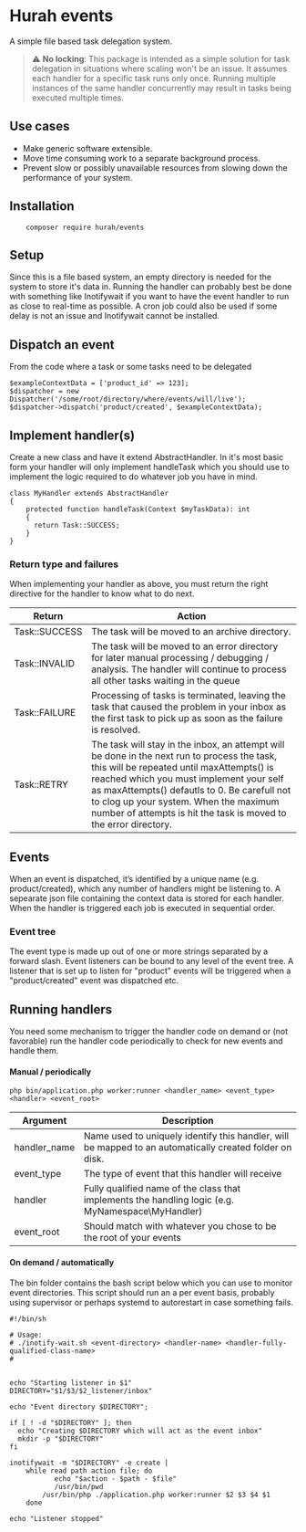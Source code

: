 # Hurah events
A simple file based task delegation system.

> :warning: **No locking**: This package is intended as a simple
solution for task delegation in situations where scaling won't be an issue. It
assumes each handler for a specific task runs only once. Running multiple
instances of the same handler concurrently may result in tasks being executed
multiple times.


## Use cases
- Make generic software extensible.
- Move time consuming work to a separate background process.
- Prevent slow or possibly unavailable resources from slowing down the performance
of your system.

## Installation
```
    composer require hurah/events
```

## Setup
Since this is a file based system, an empty directory is needed for the system
to store it's data in. Running the handler can probably best be done with
something like Inotifywait if you want to have the event handler to run as
close to real-time as possible. A cron job could also be used if some delay is
not an issue and Inotifywait cannot be installed.

## Dispatch an event
From the code where a task or some tasks need to be delegated
```
$exampleContextData = ['product_id' => 123];
$dispatcher = new Dispatcher('/some/root/directory/where/events/will/live');
$dispatcher->dispatch('product/created', $exampleContextData);
```

## Implement handler(s)
Create a new class and have it extend AbstractHandler. In it's most basic form
your handler will only implement handleTask which you should use to implement
the logic required to do whatever job you have in mind.

```
class MyHandler extends AbstractHandler
{
    protected function handleTask(Context $myTaskData): int
    {
      return Task::SUCCESS;
    }
}
```
### Return type and failures
When implementing your handler as above, you must return the right directive
for the handler to know what to do next.


|  Return | Action  |
|---|---|
|Task::SUCCESS   | The task will be moved to an archive directory.   |
|Task::INVALID   | The task will be moved to an error directory for later manual processing / debugging / analysis. The handler will continue to process all other tasks waiting in the queue
|Task::FAILURE   | Processing of tasks is terminated, leaving the task that caused the problem in your inbox as the first task to pick up as soon as the failure is resolved.     |
|Task::RETRY   | The task will stay in the inbox, an attempt will be done in the next run to process the task, this will be repeated until maxAttempts() is reached which you must implement your self as maxAttempts() defautls to 0. Be carefull not to clog up your system. When the maximum number of attempts is hit the task is moved to the error directory.   |


## Events
When an event is dispatched, it’s identified by a unique name
(e.g. product/created), which any number of handlers might be listening to. A
sepearate json file containing the context data is stored for each handler.
When the handler is triggered each job is executed in sequential order.

### Event tree
The event type is made up out of one or more strings separated by a forward
slash. Event listeners can be bound to any level of the event tree. A listener
that is set up to listen for "product" events will be triggered when a "product/created" event was dispatched etc.

## Running handlers
You need some mechanism to trigger the handler code on demand or (not favorable)
run the handler code periodically to check for new events and handle them.

#### Manual / periodically
```
php bin/application.php worker:runner <handler_name> <event_type> <handler> <event_root>
```

|  Argument | Description  |
|---|---|
|handler_name   | Name used to uniquely identify this handler, will be mapped to an automatically created folder on disk.   |
|event_type   | The type of event that this handler will receive
|handler   | Fully qualified name of the class that implements the handling logic (e.g. MyNamespace\\MyHandler)     |
|event_root   | Should match with whatever you chose to be the root of your events   |

#### On demand / automatically
The bin folder contains the bash script below which you can use to monitor
event directories. This script should run an a per event basis, probably using
supervisor or perhaps systemd to autorestart in case something fails.

```
#!/bin/sh

# Usage:
# ./inotify-wait.sh <event-directory> <handler-name> <handler-fully-qualified-class-name>
#


echo "Starting listener in $1"
DIRECTORY="$1/$3/$2_listener/inbox"

echo "Event directory $DIRECTORY";

if [ ! -d "$DIRECTORY" ]; then
  echo "Creating $DIRECTORY which will act as the event inbox"
  mkdir -p "$DIRECTORY"
fi

inotifywait -m "$DIRECTORY" -e create |
    while read path action file; do
	       echo "$action - $path - $file"
	       /usr/bin/pwd
        /usr/bin/php ./application.php worker:runner $2 $3 $4 $1
    done

echo "Listener stopped"
```
